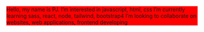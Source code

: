 <div style='background-color: red'>Hello, my name is PJ.
I’m interested in javascript, html, css
I’m currently learning sass, react, node, tailwind, bootstrap4
I’m looking to collaborate on websites, web applications, frontend developing
  </div> 


